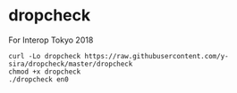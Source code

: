# dropcheck

For Interop Tokyo 2018

```
curl -Lo dropcheck https://raw.githubusercontent.com/y-sira/dropcheck/master/dropcheck
chmod +x dropcheck
./dropcheck en0
```
